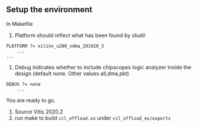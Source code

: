 
## Setup the environment

In Makefile 
1. Platform should reflect what has been found by xbutil
````
PLATFORM ?= xilinx_u280_xdma_201920_3
    ...
...
````
1. Debug indicates whether to include chipscopes logic analyzer inside the design (default none. Other values all,dma,pkt)
````
DEBUG ?= none
    ...
````

You are ready to go.

1. Source Vitis 2020.2
1. run make to build ``ccl_offload.xo`` under ``ccl_offload_ex/exports``
        